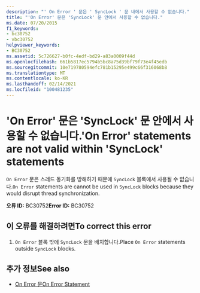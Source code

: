 ```yaml
---
description: "' On Error ' 문은 ' SyncLock ' 문 내에서 사용할 수 없습니다."
title: "'On Error' 문은 'SyncLock' 문 안에서 사용할 수 없습니다."
ms.date: 07/20/2015
f1_keywords:
- bc30752
- vbc30752
helpviewer_keywords:
- BC30752
ms.assetid: 5c726627-b0fc-4edf-bd29-a83a0009f44d
ms.openlocfilehash: 661b5817ec5794b5bc8a75d39bf79f73e4f45edb
ms.sourcegitcommit: 10e719780594efc781b15295e499c66f316068b8
ms.translationtype: MT
ms.contentlocale: ko-KR
ms.lasthandoff: 02/14/2021
ms.locfileid: "100481235"
---
```

# <a name="on-error-statements-are-not-valid-within-synclock-statements"></a><span data-ttu-id="78345-103">'On Error' 문은 'SyncLock' 문 안에서 사용할 수 없습니다.</span><span class="sxs-lookup"><span data-stu-id="78345-103">'On Error' statements are not valid within 'SyncLock' statements</span></span>

<span data-ttu-id="78345-104">`On Error` 문은 스레드 동기화를 방해하기 때문에 `SyncLock` 블록에서 사용될 수 없습니다.</span><span class="sxs-lookup"><span data-stu-id="78345-104">`On Error` statements are cannot be used in `SyncLock` blocks because they would disrupt thread synchronization.</span></span>  
  
 <span data-ttu-id="78345-105">**오류 ID:** BC30752</span><span class="sxs-lookup"><span data-stu-id="78345-105">**Error ID:** BC30752</span></span>  
  
## <a name="to-correct-this-error"></a><span data-ttu-id="78345-106">이 오류를 해결하려면</span><span class="sxs-lookup"><span data-stu-id="78345-106">To correct this error</span></span>  
  
1. <span data-ttu-id="78345-107">`On Error` 블록 밖에 `SyncLock` 문을 배치합니다.</span><span class="sxs-lookup"><span data-stu-id="78345-107">Place `On Error` statements outside `SyncLock` blocks.</span></span>  
  
## <a name="see-also"></a><span data-ttu-id="78345-108">추가 정보</span><span class="sxs-lookup"><span data-stu-id="78345-108">See also</span></span>

- [<span data-ttu-id="78345-109">On Error 문</span><span class="sxs-lookup"><span data-stu-id="78345-109">On Error Statement</span></span>](../language-reference/statements/on-error-statement.md)
